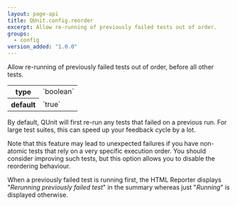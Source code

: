 ```yaml
---
layout: page-api
title: QUnit.config.reorder
excerpt: Allow re-running of previously failed tests out of order.
groups:
  - config
version_added: "1.0.0"
---
```


Allow re-running of previously failed tests out of order, before all other tests.

<table>
<tr>
  <th>type</th>
  <td markdown="span">`boolean`</td>
</tr>
<tr>
  <th>default</th>
  <td markdown="span">`true`</td>
</tr>
</table>

By default, QUnit will first re-run any tests that failed on a previous run. For large test suites, this can speed up your feedback cycle by a lot.

Note that this feature may lead to unexpected failures if you have non-atomic tests that rely on a very specific execution order. You should consider improving such tests, but this option allows you to disable the reordering behaviour.

When a previously failed test is running first, the HTML Reporter displays "_Rerunning previously failed test_" in the summary whereas just "_Running_" is displayed otherwise.
